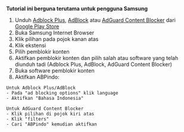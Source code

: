 **Tutorial ini berguna terutama untuk pengguna Samsung**
1. Unduh [Adblock Plus](https://play.google.com/store/apps/details?id=org.adblockplus.adblockplussbrowser), [AdBlock](https://play.google.com/store/apps/details?id=com.betafish.adblocksbrowser) atau [AdGuard Content Blocker](https://play.google.com/store/apps/details?id=com.adguard.android.contentblocker) dari [Google Play Store](https://play.google.com)
2. Buka Samsung Internet Browser
3. Klik pilihan pada pojok kanan atas
4. Klik ekstensi
5. Pilih pemblokir konten
6. Aktifkan pemblokir konten dan pilih salah atau software yang telah diunduh tadi (Adblock Plus, AdBlock, AdGuard Content Blocker)
7. Buka software pemblokir konten  
8. Aktifkan ABPindo:  
```
Untuk Adblock Plus/AdBlock
- Pada "ad blocking options" klik language
- Aktifkan "Bahasa Indonesia"  
```
```
Untuk AdGuard Content Blocker  
- Klik pilihan di pojok kiri atas
- Klik "filters"
- Cari "ABPindo" kemudian aktifkan
```
